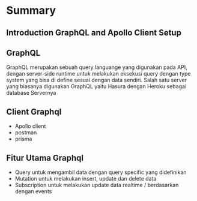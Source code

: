 # Summary

## Introduction GraphQL and Apollo Client Setup

## GraphQL

GraphQL merupakan sebuah query languange yang digunakan pada API, dengan server-side runtime untuk melakukan eksekusi query dengan type system yang bisa di define sesuai dengan data sendiri. Salah satu server yang biasanya digunakan GraphQL yaitu Hasura dengan Heroku sebagai database Servernya

## Client Graphql

- Apollo client
- postman
- prisma

## Fitur Utama Graphql

- Query untuk mengambil data dengan query specific yang didefinikan
- Mutation untuk melakukan insert, update dan delete data
- Subscription untuk melakukan update data realtime / berdasarkan dengan events
